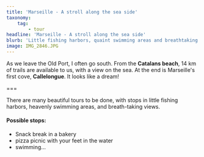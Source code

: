 ```yaml
---
title: 'Marseille - A stroll along the sea side'
taxonomy:
    tag:
        - tour
headline: 'Marseille - A stroll along the sea side'
blurb: 'Little fishing harbors, quaint swimming areas and breathtaking views'
image: IMG_2846.JPG
---
```


As we leave the Old Port, I often go south. From the **Catalans beach**, 14 km of trails are available to us, with a view on the sea. At the end is Marseille's first cove, **Callelongue**. It looks like a dream!  

===

There are many beautiful tours to be done, with stops in little fishing harbors, heavenly swimming areas, and breath-taking views.  

#### Possible stops: 
* Snack break in a bakery
* pizza picnic with your feet in the water
* swimming...